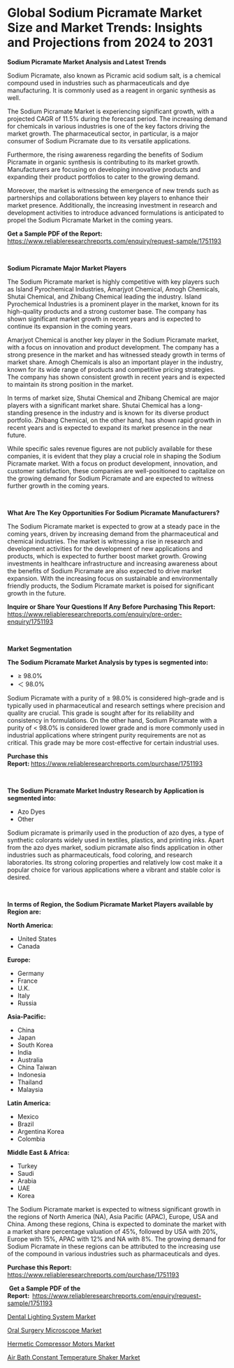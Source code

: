 <p><h1>Global Sodium Picramate Market Size and Market Trends: Insights and Projections from 2024 to 2031</h1></p><p><strong>Sodium Picramate Market Analysis and Latest Trends</strong></p>
<p><p>Sodium Picramate, also known as Picramic acid sodium salt, is a chemical compound used in industries such as pharmaceuticals and dye manufacturing. It is commonly used as a reagent in organic synthesis as well.</p><p>The Sodium Picramate Market is experiencing significant growth, with a projected CAGR of 11.5% during the forecast period. The increasing demand for chemicals in various industries is one of the key factors driving the market growth. The pharmaceutical sector, in particular, is a major consumer of Sodium Picramate due to its versatile applications.</p><p>Furthermore, the rising awareness regarding the benefits of Sodium Picramate in organic synthesis is contributing to its market growth. Manufacturers are focusing on developing innovative products and expanding their product portfolios to cater to the growing demand.</p><p>Moreover, the market is witnessing the emergence of new trends such as partnerships and collaborations between key players to enhance their market presence. Additionally, the increasing investment in research and development activities to introduce advanced formulations is anticipated to propel the Sodium Picramate Market in the coming years.</p></p>
<p><strong>Get a Sample PDF of the Report:&nbsp;</strong> <a href="https://www.reliableresearchreports.com/enquiry/request-sample/1751193">https://www.reliableresearchreports.com/enquiry/request-sample/1751193</a></p>
<p>&nbsp;</p>
<p><strong>Sodium Picramate Major Market Players</strong></p>
<p><p>The Sodium Picramate market is highly competitive with key players such as Island Pyrochemical Industries, Amarjyot Chemical, Amogh Chemicals, Shutai Chemical, and Zhibang Chemical leading the industry. Island Pyrochemical Industries is a prominent player in the market, known for its high-quality products and a strong customer base. The company has shown significant market growth in recent years and is expected to continue its expansion in the coming years. </p><p>Amarjyot Chemical is another key player in the Sodium Picramate market, with a focus on innovation and product development. The company has a strong presence in the market and has witnessed steady growth in terms of market share. Amogh Chemicals is also an important player in the industry, known for its wide range of products and competitive pricing strategies. The company has shown consistent growth in recent years and is expected to maintain its strong position in the market.</p><p>In terms of market size, Shutai Chemical and Zhibang Chemical are major players with a significant market share. Shutai Chemical has a long-standing presence in the industry and is known for its diverse product portfolio. Zhibang Chemical, on the other hand, has shown rapid growth in recent years and is expected to expand its market presence in the near future.</p><p>While specific sales revenue figures are not publicly available for these companies, it is evident that they play a crucial role in shaping the Sodium Picramate market. With a focus on product development, innovation, and customer satisfaction, these companies are well-positioned to capitalize on the growing demand for Sodium Picramate and are expected to witness further growth in the coming years.</p></p>
<p>&nbsp;</p>
<p><strong>What Are The Key Opportunities For Sodium Picramate Manufacturers?</strong></p>
<p><p>The Sodium Picramate market is expected to grow at a steady pace in the coming years, driven by increasing demand from the pharmaceutical and chemical industries. The market is witnessing a rise in research and development activities for the development of new applications and products, which is expected to further boost market growth. Growing investments in healthcare infrastructure and increasing awareness about the benefits of Sodium Picramate are also expected to drive market expansion. With the increasing focus on sustainable and environmentally friendly products, the Sodium Picramate market is poised for significant growth in the future.</p></p>
<p><strong>Inquire or Share Your Questions If Any Before Purchasing This Report:</strong> <a href="https://www.reliableresearchreports.com/enquiry/pre-order-enquiry/1751193">https://www.reliableresearchreports.com/enquiry/pre-order-enquiry/1751193</a></p>
<p>&nbsp;</p>
<p><strong>Market Segmentation</strong></p>
<p><strong>The Sodium Picramate Market Analysis by types is segmented into:</strong></p>
<p><ul><li>≥ 98.0%</li><li>＜ 98.0%</li></ul></p>
<p><p>Sodium Picramate with a purity of ≥ 98.0% is considered high-grade and is typically used in pharmaceutical and research settings where precision and quality are crucial. This grade is sought after for its reliability and consistency in formulations. On the other hand, Sodium Picramate with a purity of < 98.0% is considered lower grade and is more commonly used in industrial applications where stringent purity requirements are not as critical. This grade may be more cost-effective for certain industrial uses.</p></p>
<p><strong>Purchase this Report:&nbsp;</strong><a href="https://www.reliableresearchreports.com/purchase/1751193">https://www.reliableresearchreports.com/purchase/1751193</a></p>
<p>&nbsp;</p>
<p><strong>The Sodium Picramate Market Industry Research by Application is segmented into:</strong></p>
<p><ul><li>Azo Dyes</li><li>Other</li></ul></p>
<p><p>Sodium picramate is primarily used in the production of azo dyes, a type of synthetic colorants widely used in textiles, plastics, and printing inks. Apart from the azo dyes market, sodium picramate also finds application in other industries such as pharmaceuticals, food coloring, and research laboratories. Its strong coloring properties and relatively low cost make it a popular choice for various applications where a vibrant and stable color is desired.</p></p>
<p>&nbsp;</p>
<p><strong>In terms of Region, the Sodium Picramate Market Players available by Region are:</strong></p>
<p>
    <p> <strong> North America: </strong>
        <ul>
            <li>United States</li>
            <li>Canada</li>
        </ul>
        </p> 
    <p> <strong> Europe: </strong>
        <ul>
            <li>Germany</li>
            <li>France</li>
            <li>U.K.</li>
            <li>Italy</li>
            <li>Russia</li>
        </ul>
        </p> 
    <p> <strong> Asia-Pacific: </strong>
        <ul>
            <li>China</li>
            <li>Japan</li>
            <li>South Korea</li>
            <li>India</li>
            <li>Australia</li>
            <li>China Taiwan</li>
            <li>Indonesia</li>
            <li>Thailand</li>
            <li>Malaysia</li>
        </ul>
        </p> 
    <p> <strong> Latin America: </strong>
        <ul>
            <li>Mexico</li>
            <li>Brazil</li>
            <li>Argentina Korea</li>
            <li>Colombia</li>
        </ul>
        </p> 
    <p> <strong> Middle East & Africa: </strong>
        <ul>
            <li>Turkey</li>
            <li>Saudi</li>
            <li>Arabia</li>
            <li>UAE</li>
            <li>Korea</li>
        </ul>
    </p>
    </p>
<p><p>The Sodium Picramate market is expected to witness significant growth in the regions of North America (NA), Asia Pacific (APAC), Europe, USA and China. Among these regions, China is expected to dominate the market with a market share percentage valuation of 45%, followed by USA with 20%, Europe with 15%, APAC with 12% and NA with 8%. The growing demand for Sodium Picramate in these regions can be attributed to the increasing use of the compound in various industries such as pharmaceuticals and dyes.</p></p>
<p><strong>Purchase this Report: </strong><a href="https://www.reliableresearchreports.com/purchase/1751193">https://www.reliableresearchreports.com/purchase/1751193</a></p>
<p>&nbsp;<strong>Get a Sample PDF of the Report:&nbsp;&nbsp;</strong><a href="https://www.reliableresearchreports.com/enquiry/request-sample/1751193">https://www.reliableresearchreports.com/enquiry/request-sample/1751193</a></p>
<p><strong></strong></p>
<p><p><a href="https://view.publitas.com/reportprime-1/dental-lighting-system-market-with-the-goal-of-estimating-the-market-size-and-future-growth-potential-of-various-market-segments-based-on-component-applications-end-user-and-region/">Dental Lighting System Market</a></p><p><a href="https://view.publitas.com/reportprime-1/oral-surgery-microscope-market-furnish-information-about-market-size-market-share-market-dynamics-and-projections-spanning-from-2023-to-2030/">Oral Surgery Microscope Market</a></p><p><a href="https://butternut-bug-553.notion.site/Hermetic-Compressor-Motors-Market-Insights-Market-Players-and-Forecast-Till-2031-5e1082f0bdd5465fb86414aabe805951">Hermetic Compressor Motors Market</a></p><p><a href="https://view.publitas.com/reportprime-1/air-bath-constant-temperature-shaker-market-research-report-provides-critical-insights-that-can-help-shape-business-development-and-investment-strategies/">Air Bath Constant Temperature Shaker Market</a></p></p>
